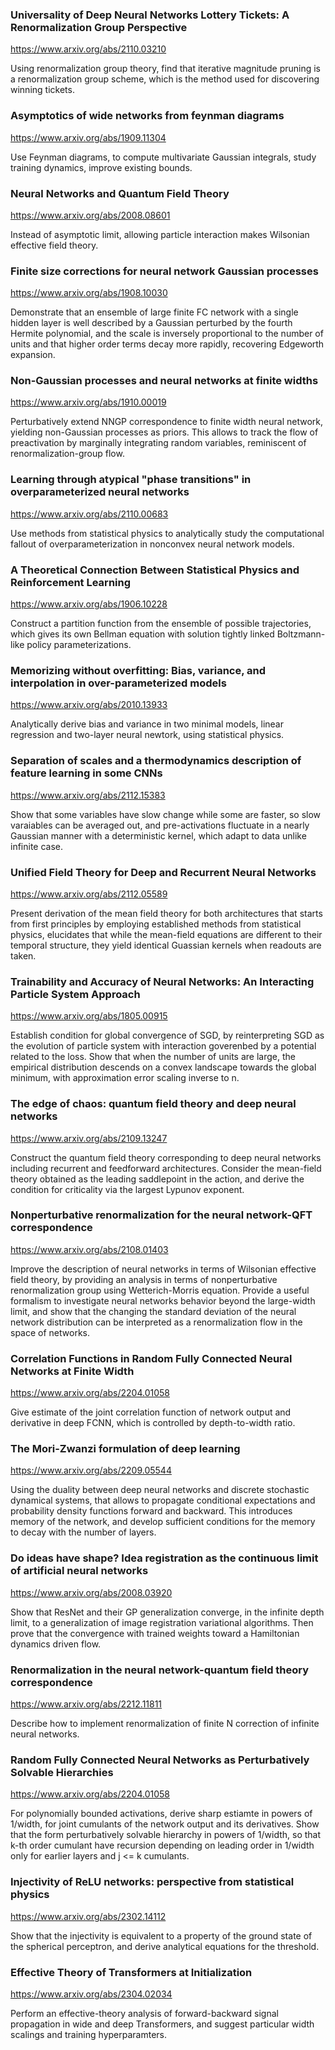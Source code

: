 ### Universality of Deep Neural Networks Lottery Tickets: A Renormalization Group Perspective

<https://www.arxiv.org/abs/2110.03210>

Using renormalization group theory, find that iterative magnitude pruning is a renormalization group scheme, which is the method used for discovering winning tickets.

### Asymptotics of wide networks from feynman diagrams

<https://www.arxiv.org/abs/1909.11304>

Use Feynman diagrams, to compute multivariate Gaussian integrals, study training dynamics, improve existing bounds.

### Neural Networks and Quantum Field Theory

<https://www.arxiv.org/abs/2008.08601>

Instead of asymptotic limit, allowing particle interaction makes Wilsonian effective field theory.

### Finite size corrections for neural network Gaussian processes

<https://www.arxiv.org/abs/1908.10030>

Demonstrate that an ensemble of large finite FC network with a single hidden layer is well described by a Gaussian perturbed by the fourth Hermite polynomial, and the scale is 
inversely proportional to the number of units and that higher order terms decay more rapidly, recovering Edgeworth expansion.

### Non-Gaussian processes and neural networks at finite widths

<https://www.arxiv.org/abs/1910.00019>

Perturbatively extend NNGP correspondence to finite width neural network, yielding non-Gaussian processes as priors. This allows to track the flow of preactivation by
marginally integrating random variables, reminiscent of renormalization-group flow.

### Learning through atypical "phase transitions" in overparameterized neural networks

<https://www.arxiv.org/abs/2110.00683>

Use methods from statistical physics to analytically study the computational fallout of overparameterization in nonconvex neural network models. 

### A Theoretical Connection Between Statistical Physics and Reinforcement Learning

<https://www.arxiv.org/abs/1906.10228>

Construct a partition function from the ensemble of possible trajectories, which gives its own Bellman equation with solution tightly linked Boltzmann-like policy parameterizations.

### Memorizing without overfitting: Bias, variance, and interpolation in over-parameterized models

<https://www.arxiv.org/abs/2010.13933>

Analytically derive bias and variance in two minimal models, linear regression and two-layer neural newtork, using statistical physics. 

### Separation of scales and a thermodynamics description of feature learning in some CNNs

<https://www.arxiv.org/abs/2112.15383>

Show that some variables have slow change while some are faster, so slow varaiables can be averaged out, and pre-activations fluctuate in a nearly Gaussian manner with a deterministic kernel, which adapt to data unlike infinite case.

### Unified Field Theory for Deep and Recurrent Neural Networks

<https://www.arxiv.org/abs/2112.05589>

Present derivation of the mean field theory for both architectures that starts from first principles by employing established methods from statistical physics, elucidates that while the mean-field equations are different to their temporal structure, they yield identical Guassian kernels when readouts are taken.

### Trainability and Accuracy of Neural Networks: An Interacting Particle System Approach

<https://www.arxiv.org/abs/1805.00915>

Establish condition for global convergence of SGD, by reinterpreting SGD as the evolution of particle system with interaction goverenbed by a potential related to the loss. Show that when the number of units are large, the empirical distribution descends on a convex landscape towards the global minimum, with approximation error scaling inverse to n.

### The edge of chaos: quantum field theory and deep neural networks

<https://www.arxiv.org/abs/2109.13247>

Construct the quantum field theory corresponding to deep neural networks including recurrent and feedforward architectures. Consider the mean-field theory obtained as the leading saddlepoint in the action, and derive the condition for criticality via the largest Lypunov exponent.

### Nonperturbative renormalization for the neural network-QFT correspondence

<https://www.arxiv.org/abs/2108.01403>

Improve the description of neural networks in terms of Wilsonian effective field theory, by providing an analysis in terms of nonperturbative renormalization group using Wetterich-Morris equation. Provide a useful formalism to investigate neural networks behavior beyond the large-width limit, and show that the changing the standard deviation of the neural network distribution can be interpreted as a renormalization flow in the space of networks.

### Correlation Functions in Random Fully Connected Neural Networks at Finite Width

<https://www.arxiv.org/abs/2204.01058>

Give estimate of the joint correlation function of network output and derivative in deep FCNN, which is controlled by depth-to-width ratio.

### The Mori-Zwanzi formulation of deep learning

<https://www.arxiv.org/abs/2209.05544>

Using the duality between deep neural networks and discrete stochastic dynamical systems, that allows to propagate conditional expectations and probability density functions forward and backward. This introduces memory of the network, and develop sufficient conditions for the memory to decay with the number of layers.

### Do ideas have shape? Idea registration as the continuous limit of artificial neural networks

<https://www.arxiv.org/abs/2008.03920>

Show that ResNet and their GP generalization converge, in the infinite depth limit, to a generalization of image registration variational algorithms. Then prove that the convergence with trained weights toward a Hamiltonian dynamics driven flow.

### Renormalization in the neural network-quantum field theory correspondence

<https://www.arxiv.org/abs/2212.11811>

Describe how to implement renormalization of finite N correction of infinite neural networks. 

### Random Fully Connected Neural Networks as Perturbatively Solvable Hierarchies

<https://www.arxiv.org/abs/2204.01058>

For polynomially bounded activations, derive sharp estiamte in powers of 1/width, for joint cumulants of the network output and its derivatives. Show that the form perturbatively solvable hierarchy in powers of 1/width, so that k-th order cumulant have recursion depending on leading order in 1/width only for earlier layers and j <= k cumulants. 

### Injectivity of ReLU networks: perspective from statistical physics

<https://www.arxiv.org/abs/2302.14112>

Show that the injectivity is equivalent to a property of the ground state of the spherical perceptron, and derive analytical equations for the threshold.

### Effective Theory of Transformers at Initialization

<https://www.arxiv.org/abs/2304.02034>

Perform an effective-theory analysis of forward-backward signal propagation in wide and deep Transformers, and suggest particular width scalings and training hyperparamters.